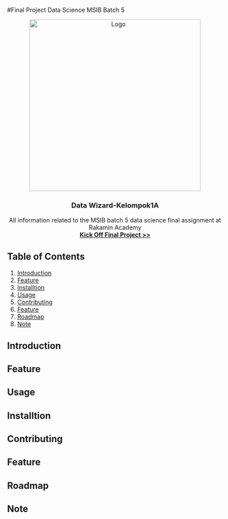 #Final Project Data Science MSIB Batch 5

<div align="center">
  <a href="Image/Data_Wizard.png">
    <img src="images/logo.png" alt="Logo" width="400" hight="80">
  </a>

  <h3 align="center">Data Wizard-Kelompok1A</h3>

  <p align="center">
    All information related to the MSIB batch 5 data science final assignment at Rakamin Academy
    <br />
    <a href="https://drive.google.com/drive/folders/1SdD0nkZDQ4u5lldXozh9s1V_qsKEj22-">
        <strong>Kick Off Final Project >></strong>
      </a>
  </p>
</div>

## Table of Contents

1. [Introduction](#introduction)
2. [Feature](#Feature)
2. [Installtion](#Installtion)
2. [Usage](#Usage)
2. [Contributing](#Contributing)
2. [Feature](#Feature)
2. [Roadmap](#Roadmap)
2. [Note](#Note)

## Introduction

## Feature

## Usage

## Installtion

## Contributing

## Feature

## Roadmap

## Note

